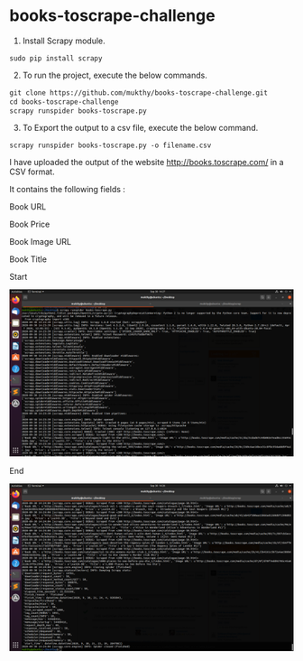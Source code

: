 # books-toscrape-challenge

1. Install Scrapy module.

```
sudo pip install scrapy
```

2. To run the project, execute the below commands.

```
git clone https://github.com/mukthy/books-toscrape-challenge.git
cd books-toscrape-challenge
scrapy runspider books-toscrape.py
```

3. To Export the output to a csv file, execute the below command.

```
scrapy runspider books-toscrape.py -o filename.csv
```

I have uploaded the output of the website http://books.toscrape.com/ in a CSV format.

It contains the following fields : 

Book URL

Book Price

Book Image URL

Book Title

Start

![alt text](https://github.com/mukthy/books-toscrape-challenge/blob/master/start.png)

End

![alt text](https://github.com/mukthy/books-toscrape-challenge/blob/master/end.png)
